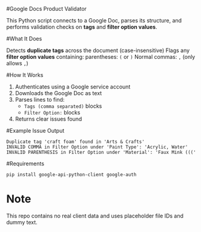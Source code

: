 #Google Docs Product Validator

This Python script connects to a Google Doc, parses its structure, and performs validation checks on **tags** and **filter option values**.

#What It Does

Detects **duplicate tags** across the document (case-insensitive)
Flags any **filter option values** containing:
parentheses: `(` or `)`
Normal commas: `,` (only allows `‚`)

#How It Works

1. Authenticates using a Google service account
2. Downloads the Google Doc as text
3. Parses lines to find:
   - `Tags (comma separated)` blocks
   - `Filter Option:` blocks
4. Returns clear issues found

#Example Issue Output

```text
Duplicate tag 'craft foam' found in 'Arts & Crafts'
INVALID COMMA in Filter Option under 'Paint Type': 'Acrylic, Water'
INVALID PARENTHESIS in Filter Option under 'Material': 'Faux Mink ((('
```

#Requirements

```bash
pip install google-api-python-client google-auth
```

# Note

This repo contains no real client data and uses placeholder file IDs and dummy text.
